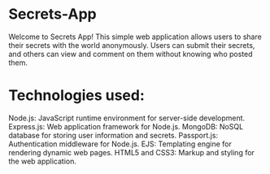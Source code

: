 # Secrets-App
 Welcome to Secrets App! This simple web application allows users to share their secrets with the world anonymously. Users can submit their secrets, and others can view and comment on them without knowing who posted them.

 # Technologies used:
Node.js: JavaScript runtime environment for server-side development.
Express.js: Web application framework for Node.js.
MongoDB: NoSQL database for storing user information and secrets.
Passport.js: Authentication middleware for Node.js.
EJS: Templating engine for rendering dynamic web pages.
HTML5 and CSS3: Markup and styling for the web application.
